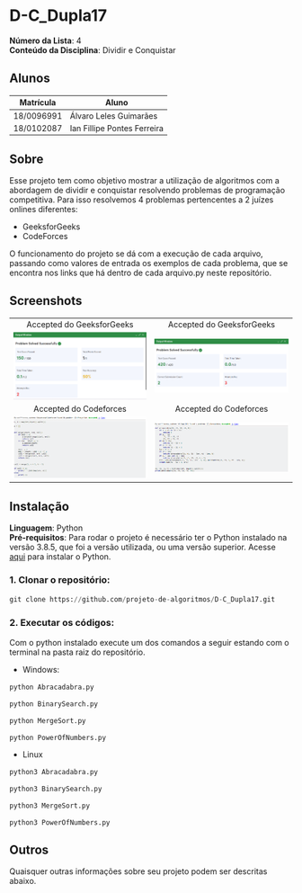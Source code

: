# D-C_Dupla17

**Número da Lista**: 4<br>
**Conteúdo da Disciplina**: Dividir e Conquistar<br>

## Alunos
|Matrícula | Aluno |
| -- | -- |
| 18/0096991  |  Álvaro Leles Guimarães |
| 18/0102087  |  Ian Fillipe Pontes Ferreira |

## Sobre 
Esse projeto tem como objetivo mostrar a utilização de algoritmos com a abordagem de dividir e conquistar resolvendo problemas de programação competitiva. Para isso resolvemos 4 problemas pertencentes a 2 juízes onlines diferentes:

- GeeksforGeeks
- CodeForces

O funcionamento do projeto se dá com a execução de cada arquivo, passando como valores de entrada os exemplos de cada problema, que se encontra nos links que há dentro de cada arquivo.py neste repositório.

## Screenshots

| | |
:---------: | :------: |
| Accepted do GeeksforGeeks | Accepted do GeeksforGeeks |
| ![imagem](img/BinarySearch.PNG) | ![imagem2](img/PowerOfNumbers.PNG) |
| Accepted do Codeforces | Accepted do Codeforces |
| ![image3](img/MergeSort.png) | ![imagem4](img/Abracadabra.png) |

## Instalação 
**Linguagem**: Python<br>
**Pré-requisitos**: Para rodar o projeto é necessário ter o Python instalado na versão 3.8.5, que foi a versão utilizada, ou uma versão superior. Acesse <a href="https://www.python.org" target="_blank">aqui</a> para instalar o Python.

### **1. Clonar o repositório:**

```python
git clone https://github.com/projeto-de-algoritmos/D-C_Dupla17.git
```

### **2. Executar os códigos:**

Com o python instalado execute um dos comandos a seguir estando com o terminal na pasta raiz do repositório.

- Windows:

```
python Abracadabra.py
```

```
python BinarySearch.py
```

```
python MergeSort.py
```

```
python PowerOfNumbers.py
```

- Linux

```
python3 Abracadabra.py
```

```
python3 BinarySearch.py
```

```
python3 MergeSort.py
```

```
python3 PowerOfNumbers.py
```

## Outros 
Quaisquer outras informações sobre seu projeto podem ser descritas abaixo.




